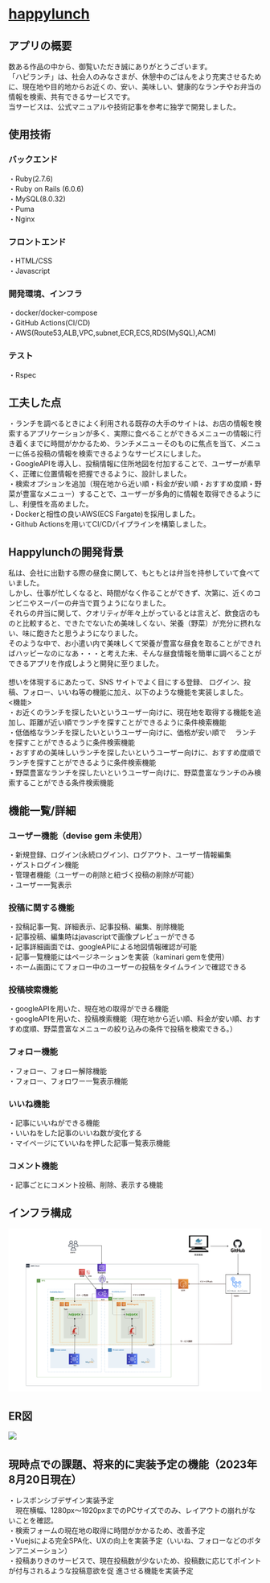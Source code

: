 # <a href="https://haplunch.com//">happylunch</a>

## アプリの概要
数ある作品の中から、御覧いただき誠にありがとうございます。<br>
「ハピランチ」は、社会人のみなさまが、休憩中のごはんをより充実させるために、現在地や目的地からお近くの、安い、美味しい、健康的なランチやお弁当の情報を検索、共有できるサービスです。<br>
当サービスは、公式マニュアルや技術記事を参考に独学で開発しました。<br>
## 使用技術
### バックエンド
・Ruby(2.7.6)<br>
・Ruby on Rails (6.0.6)<br>
・MySQL(8.0.32)<br>
・Puma<br>
・Nginx<br>
### フロントエンド
・HTML/CSS<br>
・Javascript<br>
### 開発環境、インフラ
・docker/docker-compose<br>
・GitHub Actions(CI/CD)<br>
・AWS(Route53,ALB,VPC,subnet,ECR,ECS,RDS(MySQL),ACM)<br>
### テスト
・Rspec<br>
## 工夫した点

・ランチを調べるときによく利用される既存の大手のサイトは、お店の情報を検索するアプリケーションが多く、実際に食べることができるメニューの情報に行き着くまでに時間がかかるため、ランチメニューそのものに焦点を当て、メニューに係る投稿の情報を検索できるようなサービスにしました。
<br>
・GoogleAPIを導入し、投稿情報に住所地図を付加することで、ユーザーが素早く、正確に位置情報を把握できるように、設計しました。<br>
・検索オプションを追加（現在地から近い順・料金が安い順・おすすめ度順・野菜が豊富なメニュー）することで、ユーザーが多角的に情報を取得できるようにし、利便性を高めました。<br>
・Dockerと相性の良いAWS(ECS Fargate)を採用しました。<br>
・Github Actionsを用いてCI/CDパイプラインを構築しました。<br>
## Happylunchの開発背景
私は、会社に出勤する際の昼食に関して、もともとは弁当を持参していて食べていました。<br>
しかし、仕事が忙しくなると、時間がなく作ることができず、次第に、近くのコンビニやスーパーの弁当で買うようになりました。<br>
それらの弁当に関して、クオリティが年々上がっているとは言えど、飲食店のものと比較すると、できたでないため美味しくない、栄養（野菜）が充分に摂れない、味に飽きたと思うようになりました。<br>
そのような中で、お小遣い内で美味しくて栄養が豊富な昼食を取ることができればハッピーなのになあ・・・と考えた末、そんな昼食情報を簡単に調べることができるアプリを作成しようと開発に至りました。
<br>
<br>
想いを体現するにあたって、SNS サイトでよく目にする登録、 ログイン、投稿、フォロー、いいね等の機能に加え、以下のような機能を実装しました。
<br>
<機能>
<br>
・お近くのランチを探したいというユーザー向けに、現在地を取得する機能を追加し、距離が近い順でランチを探すことができるように条件検索機能
<br>
・低価格なランチを探したいというユーザー向けに、価格が安い順で
　ランチを探すことができるように条件検索機能
<br>
・おすすめの美味しいランチを探したいというユーザー向けに、おすすめ度順でランチを探すことができるように条件検索機能
<br>
・野菜豊富なランチを探したいというユーザー向けに、野菜豊富なランチのみ検索することができる条件検索機能
<br>

## 機能一覧/詳細
### ユーザー機能（devise gem 未使用）
・新規登録、ログイン(永続ログイン)、ログアウト、ユーザー情報編集<br>
・ゲストログイン機能<br>
・管理者機能（ユーザーの削除と紐づく投稿の削除が可能）<br>
・ユーザー一覧表示<br>
### 投稿に関する機能
・投稿記事一覧、詳細表示、記事投稿、編集、削除機能<br>
・記事投稿、編集時はjavascriptで画像プレビューができる<br>
・記事詳細画面では、googleAPIによる地図情報確認が可能<br>
・記事一覧機能にはページネーションを実装（kaminari gemを使用）<br>
・ホーム画面にてフォロー中のユーザーの投稿をタイムラインで確認できる<br>
### 投稿検索機能
・googleAPIを用いた、現在地の取得ができる機能<br>
・googleAPIを用いた、投稿検索機能（現在地から近い順、料金が安い順、おすすめ度順、野菜豊富なメニューの絞り込みの条件で投稿を検索できる。）<br>
### フォロー機能
・フォロー、フォロー解除機能<br>
・フォロー、フォロワー一覧表示機能<br>
### いいね機能
・記事にいいねができる機能<br>
・いいねをした記事のいいね数が変化する<br>
・マイページにていいねを押した記事一覧表示機能<br>
### コメント機能
・記事ごとにコメント投稿、削除、表示する機能<br>
## インフラ構成
<img src= '/README_images/インフラ構成図1.png' >

## ER図
<img src= '/README_images/ER図1.png' >

## 現時点での課題、将来的に実装予定の機能（2023年8月20日現在）
・レスポンシブデザイン実装予定<br>
　現在横幅、1280px〜1920pxまでのPCサイズでのみ、レイアウトの崩れがないことを確認。
<br>
・検索フォームの現在地の取得に時間がかかるため、改善予定<br>
・Vuejsによる完全SPA化、UXの向上を実装予定（いいね、フォローなどのボタンアニメーション）<br>
・投稿ありきのサービスで、現在投稿数が少ないため、投稿数に応じてポイントが付与されるような投稿意欲を促 進させる機能を実装予定<br>